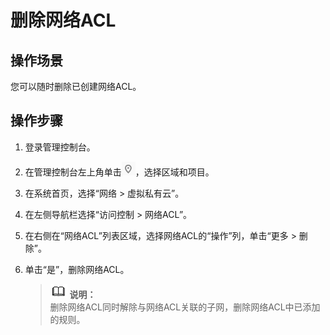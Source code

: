 # 删除网络ACL<a name="vpc_acl_0012"></a>

## 操作场景<a name="section66699152161428"></a>

您可以随时删除已创建网络ACL。

## 操作步骤<a name="section25103352161542"></a>

1.  登录管理控制台。
2.  在管理控制台左上角单击![](figures/icon-region.png)，选择区域和项目。
3.  在系统首页，选择“网络 \> 虚拟私有云”。
4.  在左侧导航栏选择“访问控制 \> 网络ACL”。
5.  在右侧在“网络ACL”列表区域，选择网络ACL的“操作”列，单击“更多 \> 删除”。
6.  单击“是”，删除网络ACL。

    >![](public_sys-resources/icon-note.gif) **说明：**   
    >删除网络ACL同时解除与网络ACL关联的子网，删除网络ACL中已添加的规则。  


